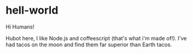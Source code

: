 # hell-world

Hi Humans!

Hubot here, I like Node.js and coffeescript (that's what i'm made of!).
I've had tacos on the moon and find them far superior than Earth tacos.
